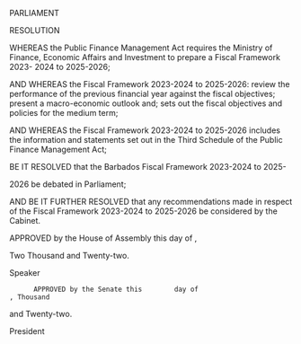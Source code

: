 PARLIAMENT

RESOLUTION

WHEREAS  the  Public  Finance  Management  Act  requires  the  Ministry  of
Finance,  Economic  Affairs  and  Investment  to  prepare  a  Fiscal  Framework  2023-
2024 to 2025-2026;

AND  WHEREAS  the  Fiscal  Framework  2023-2024  to  2025-2026:  review
the performance of the previous financial year against the fiscal objectives; present
a  macro-economic  outlook  and;  sets  out  the  fiscal  objectives  and  policies  for  the
medium term;

AND WHEREAS the Fiscal Framework 2023-2024 to 2025-2026 includes
the information and statements set out in the Third Schedule of the Public Finance
Management Act;

BE IT RESOLVED that the Barbados Fiscal Framework 2023-2024 to 2025-

2026 be debated in Parliament;

AND BE IT FURTHER RESOLVED  that any recommendations made in
respect  of  the  Fiscal  Framework  2023-2024  to  2025-2026  be  considered  by  the
Cabinet.

APPROVED by the House of Assembly this          day of                                   ,

Two Thousand and Twenty-two.

Speaker

          APPROVED by the Senate this        day of                                , Thousand
and Twenty-two.

President

